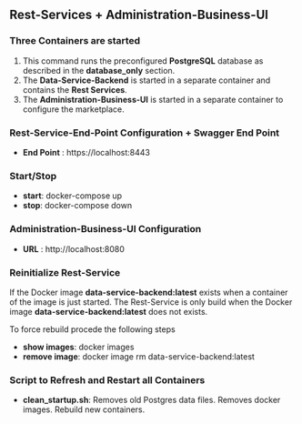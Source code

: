 ## Rest-Services + Administration-Business-UI

### Three Containers are started
1. This command runs the preconfigured **PostgreSQL** database as described in the **database_only** section.
2. The **Data-Service-Backend** is started in a separate container and contains the **Rest Services**.
3. The **Administration-Business-UI** is started in a separate container to configure the marketplace.

### Rest-Service-End-Point Configuration + Swagger End Point
- **End Point** : https://localhost:8443

### Start/Stop
- **start**: docker-compose up
- **stop**: docker-compose down

### Administration-Business-UI Configuration
- **URL** : http://localhost:8080

### Reinitialize Rest-Service

If the Docker image **data-service-backend:latest** exists when a container of the image is just started.
The Rest-Service is only build when the Docker image **data-service-backend:latest** does not exists.

To force rebuild procede the following steps
- **show images**: docker images
- **remove image**: docker image rm data-service-backend:latest

### Script to Refresh and Restart all Containers
- **clean_startup.sh**: Removes old Postgres data files. Removes docker images. Rebuild new containers.
